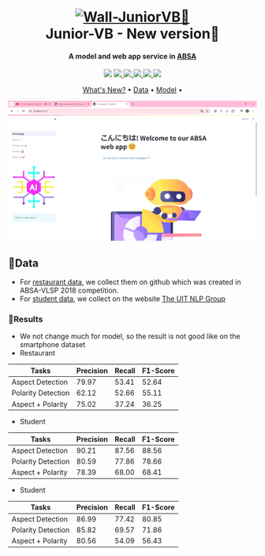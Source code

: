 
<h1 align="center">
  <br>
  <a href=""><img src="https://t4.ftcdn.net/jpg/06/82/81/33/360_F_682813378_Mb1bNS72oaJvoKwWpGcSvrqeK4HBkekf.jpg" alt="Wall-JuniorVB🤖" width="300"></a>
  <br>
  Junior-VB - New version🤖
  <br>
</h1>

<h4 align="center">A model and web app service in <a href="https://monkeylearn.com/blog/what-is-aspect-based-sentiment-analysis/" target="_blank">ABSA</a></h4>

<p align="center">
  <a href="https://jvb-corp.com/vi"><img src="https://img.shields.io/badge/jvb--corp-vi-black?color=red"></a>
  <a href="https://img.shields.io/badge/release-1.0.0-black?color=%23c6e2ff">
      <img src="https://img.shields.io/badge/demo-2.0.0-black?color=%23c6e2ff">
  </a>
  <a href="https://img.shields.io/badge/Python-3.11-black?logo=python&logoColor=yellow&color=blue">
    <img src="https://img.shields.io/badge/Python-3.11-black?logo=python&logoColor=yellow&color=blue">
  </a>
  <a href="https://img.shields.io/badge/Streamlit-1.33-black?logo=Streamlit&color=red">
    <img src="https://img.shields.io/badge/Streamlit-1.33-black?logo=Streamlit&color=red">
  </a>
  <a href="https://mail.google.com/mail/u/3/#inbox">
    <img src="https://img.shields.io/badge/contact-gmail-black?logo=gmail&color=%23fe935e">
  </a>
  <a href="https://img.shields.io/badge/license-MIT-green?style=flat&labelColor=gray">
    <img src="https://img.shields.io/badge/license-MIT-green?style=flat&labelColor=gray">
  </a>
</p>

<p align="center">
  <a href="#whatnews">What's New?</a> •  
  <a href="#data">Data</a> •
  <a href="#result">Model</a> •  

</p>

<p align="center">
  <img src="lottiefiles/demoappv2.gif" alt="Alt Text">
<p>

## 📁Data
* For [restaurant data](https://github.com/htuannn/ABSA-VLSP2018/tree/main/data), we collect them on github which was created in ABSA-VLSP 2018 competition. 
* For [student data](https://drive.google.com/drive/folders/1xclbjHHK58zk2X6iqbvMPS2rcy9y9E0X), we collect on the website [The UIT NLP Group](https://nlp.uit.edu.vn/datasets/)

### 🌊Results
 - We not change much for model, so the result is not good like on the smartphone dataset
 - Restaurant

Tasks | Precision | Recall  | F1-Score  
---|---|---|---
Aspect Detection | 79.97 | 53.41 | 52.64
Polarity Detection | 62.12 | 52.66 | 55.11
Aspect + Polarity | 75.02 |	37.24 |	36.25

- Student

Tasks | Precision | Recall  | F1-Score  
---|---|---|---
Aspect Detection | 90.21 | 87.56 | 88.56 |
Polarity Detection | 80.59 | 77.86 | 78.66 |
Aspect + Polarity | 78.39 | 68.00 | 68.41 |

- Student

Tasks | Precision | Recall  | F1-Score  
---|---|---|---
Aspect Detection | 86.99 | 77.42	| 80.85
Polarity Detection | 85.82 | 69.57 | 71.86
Aspect + Polarity | 80.56 |	54.09	| 56.43


